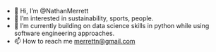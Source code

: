 - 👋 Hi, I’m @NathanMerrett
- 👀 I’m interested in sustainability, sports, people.
- 🌱 I’m currently building on data science skills in python while using software engineering approaches.
- 📫 How to reach me merrettn@gmail.com

<!---
NathanMerrett/NathanMerrett is a ✨ special ✨ repository because its `README.md` (this file) appears on your GitHub profile.
You can click the Preview link to take a look at your changes.
--->
